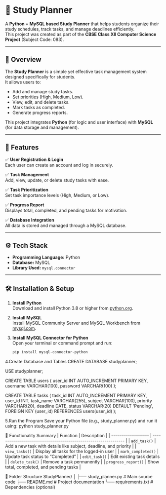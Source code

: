 # 🧠 Study Planner

A **Python + MySQL based Study Planner** that helps students organize their study schedules, track tasks, and manage deadlines efficiently.  
This project was created as part of the **CBSE Class XII Computer Science Project** (Subject Code: 083).

---

## 📘 Overview

The **Study Planner** is a simple yet effective task management system designed specifically for students.  
It allows users to:
- Add and manage study tasks.
- Set priorities (High, Medium, Low).
- View, edit, and delete tasks.
- Mark tasks as completed.
- Generate progress reports.

This project integrates **Python** (for logic and user interface) with **MySQL** (for data storage and management).

---

## 🧩 Features

✅ **User Registration & Login**  
Each user can create an account and log in securely.

✅ **Task Management**  
Add, view, update, or delete study tasks with ease.

✅ **Task Prioritization**  
Set task importance levels (High, Medium, or Low).

✅ **Progress Report**  
Displays total, completed, and pending tasks for motivation.

✅ **Database Integration**  
All data is stored and managed through a MySQL database.

---

## ⚙️ Tech Stack

- **Programming Language:** Python  
- **Database:** MySQL  
- **Library Used:** `mysql.connector`  

---

## 🛠️ Installation & Setup

1. **Install Python**  
   Download and install Python 3.8 or higher from [python.org](https://www.python.org/downloads/).

2. **Install MySQL**  
   Install MySQL Community Server and MySQL Workbench from [mysql.com](https://dev.mysql.com/downloads/).

3. **Install MySQL Connector for Python**  
   Open your terminal or command prompt and run:
   ```bash
   pip install mysql-connector-python

4.Create Database and Tables
CREATE DATABASE studyplanner;

USE studyplanner;

CREATE TABLE users (
    user_id INT AUTO_INCREMENT PRIMARY KEY,
    username VARCHAR(100),
    password VARCHAR(100)
);

CREATE TABLE tasks (
    task_id INT AUTO_INCREMENT PRIMARY KEY,
    user_id INT,
    task_name VARCHAR(255),
    subject VARCHAR(100),
    priority VARCHAR(20),
    deadline DATE,
    status VARCHAR(20) DEFAULT 'Pending',
    FOREIGN KEY (user_id) REFERENCES users(user_id)
);

5.Run the Program
Save your Python file (e.g., study_planner.py) and run it using:
python study_planner.py

🧮 Functionality Summary
| Function            | Description                                                      |
| ------------------- | ---------------------------------------------------------------- |
| `add_task()`        | Add a new task with details like subject, deadline, and priority |
| `view_tasks()`      | Display all tasks for the logged-in user                         |
| `mark_completed()`  | Update task status to “Completed”                                |
| `edit_task()`       | Edit existing task details                                       |
| `delete_task()`     | Remove a task permanently                                        |
| `progress_report()` | Show total, completed, and pending tasks                         |

📂 Folder Structure
StudyPlanner/
│
├── study_planner.py      # Main source code
├── README.md             # Project documentation
└── requirements.txt      # Dependencies (optional)

